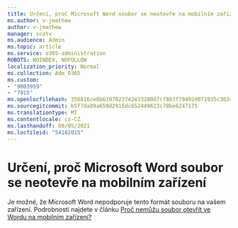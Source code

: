 ```yaml
---
title: Určení, proč Microsoft Word soubor se neotevře na mobilním zařízení
ms.author: v-jmathew
author: v-jmathew
manager: scotv
ms.audience: Admin
ms.topic: article
ms.service: o365-administration
ROBOTS: NOINDEX, NOFOLLOW
localization_priority: Normal
ms.collection: Adm_O365
ms.custom:
- "9003959"
- "7015"
ms.openlocfilehash: 356816ce8b6197023742e33280d7cf883f79492d071935c3024ea0d136e2b790
ms.sourcegitcommit: b5f7da89a650d2915dc652449623c78be6247175
ms.translationtype: MT
ms.contentlocale: cs-CZ
ms.lasthandoff: 08/05/2021
ms.locfileid: "54102015"
---
```

# <a name="determine-why-a-microsoft-word-file-doesnt-open-on-a-mobile-device"></a>Určení, proč Microsoft Word soubor se neotevře na mobilním zařízení

Je možné, že Microsoft Word nepodporuje tento formát souboru na vašem zařízení. Podrobnosti najdete v článku [Proč nemůžu soubor otevřít ve Wordu na mobilním zařízení?](https://go.microsoft.com/fwlink/?linkid=2135663)
